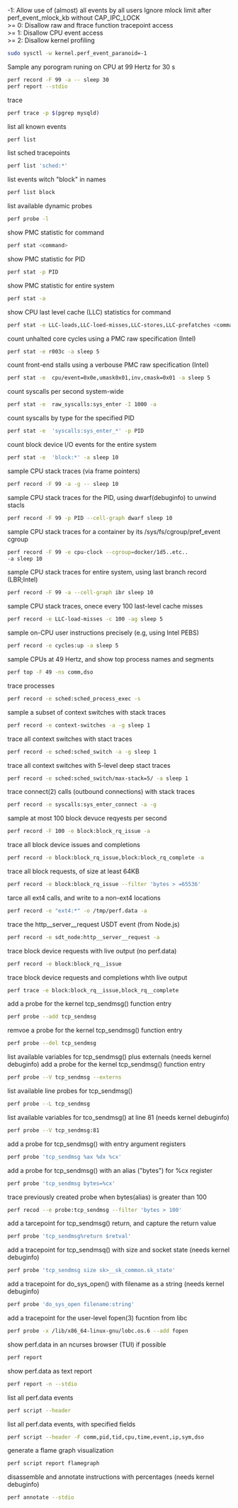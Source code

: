 -1: Allow use of (almost) all events by all users
      Ignore mlock limit after perf_event_mlock_kb without CAP_IPC_LOCK  
\>= 0: Disallow raw and ftrace function tracepoint access  
\>= 1: Disallow CPU event access  
\>= 2: Disallow kernel profiling
``` bash
sudo sysctl -w kernel.perf_event_paranoid=-1
```

Sample any porogram runing on CPU at 99 Hertz for 30 s
``` bash
perf record -F 99 -a -- sleep 30 
perf report --stdio
```

trace
``` bash
perf trace -p $(pgrep mysqld)
```

list all known events
``` bash
perf list
```

list sched tracepoints
``` bash
perf list 'sched:*'
```

list events witch "block" in names
``` bash
perf list block
```

list available dynamic probes
``` bash
perf probe -l
```

show PMC statistic for command
``` bash
perf stat <command>
```

show PMC statistic for PID
``` bash
perf stat -p PID
```

show PMC statistic for entire system
``` bash
perf stat -a
```

show CPU last level cache (LLC) statistics for command
``` bash
perf stat -e LLC-loads,LLC-loed-misses,LLC-stores,LLC-prefatches <command>
```

count unhalted core cycles using a PMC raw specification (Intel)
``` bash
perf stat -e r003c -a sleep 5
```

count front-end stalls using a verbouse PMC raw specification (Intel)  
``` bash
perf stat -e  cpu/event=0x0e,umask0x01,inv,cmask=0x01 -a sleep 5
```

count syscalls per second system-wide
``` bash
perf stat -e  raw_syscalls:sys_enter -I 1000 -a
```

count syscalls by type for the specified PID
``` bash
perf stat -e  'syscalls:sys_enter_*' -p PID
```

count block device I/O events for the entire system
``` bash
perf stat -e  'block:*' -a sleep 10
```

sample CPU stack traces (via frame pointers)
``` bash
perf record -F 99 -a -g -- sleep 10 
```

sample CPU stack traces for the PID, using dwarf(debuginfo)
to unwind stacls
``` bash
perf record -F 99 -p PID --cell-graph dwarf sleep 10
```

sample CPU stack traces for a container by 
its /sys/fs/cgroup/pref_event cgroup
``` bash
perf record -F 99 -e cpu-clock --cgroup=docker/1d5..etc..
-a sleep 10 
```

sample CPU stack traces for entire system, using last
branch record (LBR;Intel)
``` bash
perf record -F 99 -a --cell-graph ibr sleep 10
```

sample CPU stack traces, onece every 100 last-level cache misses
``` bash
perf record -e LLC-load-misses -c 100 -ag sleep 5
```

sample on-CPU user instructions precisely (e.g, using Intel PEBS)
``` bash
perf record -e cycles:up -a sleep 5
```

sample CPUs at 49 Hertz, and show top process names 
and segments
``` bash
perf top -F 49 -ns comm,dso
``` 

trace processes
``` bash
perf record -e sched:sched_process_exec -s
```

sample a subset of context switches with stack traces
``` bash
perf record -e context-switches -a -g sleep 1
```

trace all context switches with stact traces
``` bash
perf record -e sched:sched_switch -a -g sleep 1
```

trace all context switches with 5-level deep stact traces
``` bash
perf record -e sched:sched_switch/max-stack=5/ -a sleep 1
```

trace connect(2) calls (outbound connections) with stack traces
``` bash
perf record -e syscalls:sys_enter_connect -a -g
```
sample at most 100 block devuce reqyests per second
``` bash
perf record -F 100 -e block:block_rq_issue -a
```

trace all block device issues and completions
``` bash
perf record -e block:block_rq_issue,block:block_rq_complete -a
```

trace all block requests, of size at least 64KB
``` bash
perf record -e block:block_rq_issue --filter 'bytes > =65536'
```

tarce all ext4 calls, and write to a non-ext4 locations
``` bash
perf record -e "ext4:*" -o /tmp/perf.data -a
```

trace the http__server__request USDT event (from Node.js)
``` bash
perf record -e sdt_node:http__server__request -a
```

trace block device requests with live output (no perf.data)
``` bash
perf record -e block:block_rq__issue
```

trace block device requests and completions whth live output
``` bash
perf trace -e block:block_rq__issue,block_rq__complete
```

add a probe for the kernel tcp_sendmsg() function entry 
``` bash
perf probe --add tcp_sendmsg
```

remvoe a probe for the kernel tcp_sendmsg() function entry 
``` bash
perf probe --del tcp_sendmsg
```

list available variables for tcp_sendmsg() plus externals 
(needs kernel debuginfo)
add a probe for the kernel tcp_sendmsg() function entry 
``` bash
perf probe --V tcp_sendmsg --externs
```

list available line probes for tcp_sendmsg()
``` bash
perf probe --L tcp_sendmsg
```

list available variables for tco_sendmsg() at line 81
(needs kernel debuginfo)
``` bash
perf probe --V tcp_sendmsg:81
```

add a probe for tcp_sendmsg() with entry argument registers
``` bash
perf probe 'tcp_sendmsg %ax %dx %cx'
```

add a probe for tcp_sendmsg() with an alias ("bytes")
for %cx register
``` bash
perf probe 'tcp_sendmsg bytes=%cx'
```

trace previously created probe when bytes(alias) is greater than 100
``` bash
perf recod --e probe:tcp_sendmsg --filter 'bytes > 100'
```

add a tarcepoint for tcp_sendmsg() return, and capture the return value
``` bash
perf probe 'tcp_sendmsg%return $retval'
```

add a tracepoint for tcp_sendmsq() with size and socket state
(needs kernel debuginfo)
``` bash
perf probe 'tcp_sendmsg size sk>__sk_common.sk_state'
```

add a tracepoint for do_sys_open() with filename as a string
(needs kernel debuginfo)
``` bash
perf probe 'do_sys_open filename:string'
```

add a tracepoint for the user-level fopen(3) fucntion from libc
``` bash
perf probe -x /lib/x86_64-linux-gnu/lobc.os.6 --add fopen
```

show perf.data in an ncurses browser (TUI) if possible
``` bash
perf report
```

show perf.data as text report
``` bash
perf report -n --stdio
```

list all perf.data events
``` bash
perf script --header
```

list all perf.data events, with specified fields
``` bash
perf script --header -F comm,pid,tid,cpu,time,event,ip,sym,dso
```

generate a flame graph visualization 
``` bash
perf script report flamegraph
```

disassemble and annotate instructions with percentages 
(needs kernel debuginfo)
``` bash
perf annotate --stdio
```
